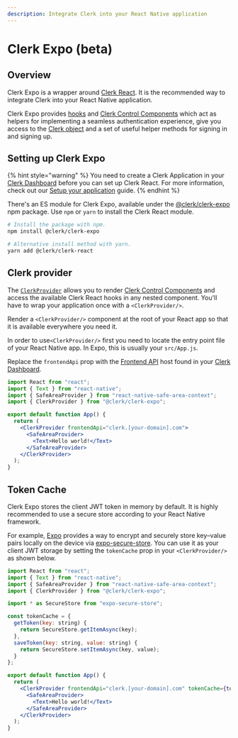 ```yaml
---
description: Integrate Clerk into your React Native application
---
```


# Clerk Expo (beta)

## Overview

Clerk Expo is a wrapper around [Clerk React](clerk-react/). It is the recommended way to integrate Clerk into your React Native application.

Clerk Expo provides [hooks](clerk-react/) and [Clerk Control Components](../components/control-components/) which act as helpers for implementing a seamless authentication experience, give you access to the [Clerk object](clerkjs/clerk.md) and a set of useful helper methods for signing in and signing up.

## Setting up Clerk Expo

{% hint style="warning" %}
You need to create a Clerk Application in your [Clerk Dashboard](https://dashboard.clerk.dev) before you can set up Clerk React. For more information, check out our [Setup your application](../popular-guides/setup-your-application.md) guide.
{% endhint %}

There's an ES module for Clerk Expo, available under the [@clerk/clerk-expo](https://www.npmjs.com/package/@clerk/clerk-expo) npm package. Use `npm` or `yarn` to install the Clerk React module.

```bash
# Install the package with npm.
npm install @clerk/clerk-expo

# Alternative install method with yarn.
yarn add @clerk/clerk-react
```

## Clerk provider

The [`ClerkProvider`](clerk-react/clerkprovider.md) allows you to render [Clerk Control Components](../components/control-components/) and access the available Clerk React hooks in any nested component. You'll have to wrap your application once with a `<ClerkProvider/>`.

Render a `<ClerkProvider/>` component at the root of your React app so that it is available everywhere you need it.

In order to use`<ClerkProvider/>` first you need to locate the entry point file of your React Native app. In Expo, this is usually your `src/App.js`.

Replace the `frontendApi` prop with the [Frontend API](frontend-api-reference/) host found in your [Clerk Dashboard](https://dashboard.clerk.dev).

```jsx
import React from "react";
import { Text } from "react-native";
import { SafeAreaProvider } from "react-native-safe-area-context";
import { ClerkProvider } from "@clerk/clerk-expo";

export default function App() {
  return (
    <ClerkProvider frontendApi="clerk.[your-domain].com">
      <SafeAreaProvider>
        <Text>Hello world!</Text>
      </SafeAreaProvider>
    </ClerkProvider>
  );
}
```

## Token Cache

Clerk Expo stores the client JWT token in memory by default. It is highly recommended to use a secure store according to your React Native framework.

For example, [Expo](https://expo.dev) provides a way to encrypt and securely store key–value pairs locally on the device via [expo-secure-store](https://docs.expo.dev/versions/latest/sdk/securestore/). You can use it as your client JWT storage by setting the `tokenCache` prop in your `<ClerkProvider/>` as shown below.

```jsx
import React from "react";
import { Text } from "react-native";
import { SafeAreaProvider } from "react-native-safe-area-context";
import { ClerkProvider } from "@clerk/clerk-expo";

import * as SecureStore from "expo-secure-store";

const tokenCache = {
  getToken(key: string) { 
    return SecureStore.getItemAsync(key);
  }, 
  saveToken(key: string, value: string) {
    return SecureStore.setItemAsync(key, value);
  }
};

export default function App() {
  return (
    <ClerkProvider frontendApi="clerk.[your-domain].com" tokenCache={tokenCache}>
      <SafeAreaProvider>
        <Text>Hello world!</Text>
      </SafeAreaProvider>
    </ClerkProvider>
  );
}
```

